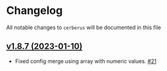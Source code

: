 # Changelog

All notable changes to `cerberus` will be documented in this file

## [v1.8.7 (2023-01-10)](https://github.com/placetopay-org/cerberus/compare/1.8.6...1.8.7)

- Fixed config merge using array with numeric values. [#21](https://github.com/placetopay-org/cerberus/pull/21)
